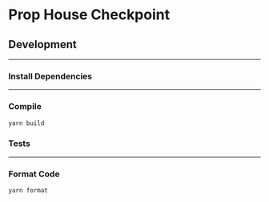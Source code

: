 # Prop House Checkpoint

## Development
---

### Install Dependencies
---

### Compile

```sh
yarn build
```

### Tests
---

### Format Code

```sh
yarn format
```
